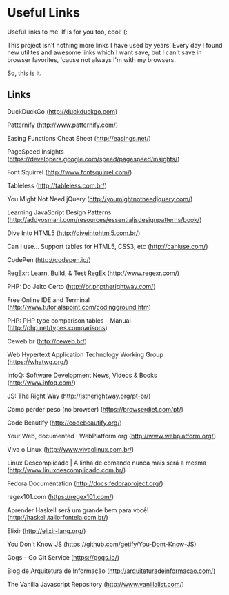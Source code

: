 # Useful Links

Useful links to me. If is for you too, cool! (:

This project isn't nothing more links I have used by years. Every day I found new utilites and awesome links which I want save, but I can't save in browser favorites, 'cause not always I'm with my browsers.

So, this is it.

## Links

DuckDuckGo (http://duckduckgo.com)

Patternify (http://www.patternify.com/)

Easing Functions Cheat Sheet (http://easings.net/)

PageSpeed Insights (https://developers.google.com/speed/pagespeed/insights/)

Font Squirrel (http://www.fontsquirrel.com/)

Tableless (http://tableless.com.br/)

You Might Not Need jQuery (http://youmightnotneedjquery.com/)

Learning JavaScript Design Patterns (http://addyosmani.com/resources/essentialjsdesignpatterns/book/)

Dive Into HTML5 (http://diveintohtml5.com.br/)

Can I use... Support tables for HTML5, CSS3, etc (http://caniuse.com/)

CodePen (http://codepen.io/)

RegExr: Learn, Build, & Test RegEx (http://www.regexr.com/)

PHP: Do Jeito Certo (http://br.phptherightway.com/)

Free Online IDE and Terminal (http://www.tutorialspoint.com/codingground.htm)

PHP: PHP type comparison tables - Manual (http://php.net/types.comparisons)

Ceweb.br (http://ceweb.br/)

Web Hypertext Application Technology Working Group (https://whatwg.org/)

InfoQ: Software Development News, Videos & Books (http://www.infoq.com/)

JS: The Right Way (http://jstherightway.org/pt-br/)

Como perder peso (no browser) (https://browserdiet.com/pt/)

Code Beautify (http://codebeautify.org/)

Your Web, documented · WebPlatform.org (http://www.webplatform.org/)

Viva o Linux (http://www.vivaolinux.com.br/)

Linux Descomplicado | A linha de comando nunca mais será a mesma (http://www.linuxdescomplicado.com.br/)

Fedora Documentation (http://docs.fedoraproject.org/)

regex101.com (https://regex101.com/)

Aprender Haskell será um grande bem para você! (http://haskell.tailorfontela.com.br/)

Elixir (http://elixir-lang.org/)

You Don't Know JS (https://github.com/getify/You-Dont-Know-JS)

Gogs - Go Git Service (https://gogs.io/)

Blog de Arquitetura de Informação (http://arquiteturadeinformacao.com/)

The Vanilla Javascript Repository (http://www.vanillalist.com/)
